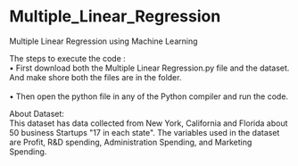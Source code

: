# Multiple_Linear_Regression
Multiple Linear Regression using Machine Learning<br />

The steps to execute the code :<br />
•	First download both the Multiple Linear Regression.py file and the dataset. And make shore both the files are in the folder.<br />							
•	Then open the python file in any of the Python compiler and run the code.

About Dataset:<br/>
This dataset has data collected from New York, California and Florida about 50 business Startups "17 in each state". The variables used in the dataset are Profit, R&D spending, Administration Spending, and Marketing Spending.

